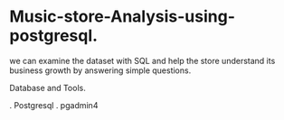 # Music-store-Analysis-using-postgresql.
we  can examine the dataset with SQL and help the store understand its business growth by answering simple questions.

Database and Tools.


. Postgresql
. pgadmin4

